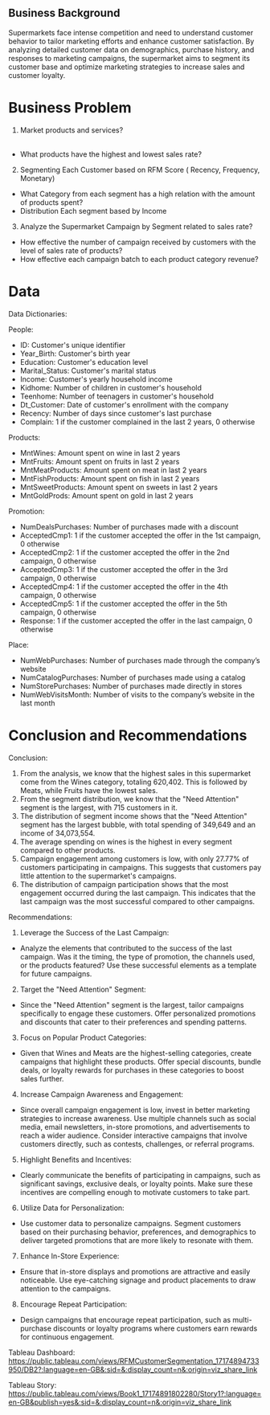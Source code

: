 ## Business Background
Supermarkets face intense competition and need to understand customer behavior to tailor marketing efforts and enhance customer satisfaction. By analyzing detailed customer data on demographics, purchase history, and responses to marketing campaigns, the supermarket aims to segment its customer base and optimize marketing strategies to increase sales and customer loyalty.
# Business Problem
1. Market products and services?
<br><br>
* What products have the highest and lowest sales rate?

2. Segmenting Each Customer based on RFM Score ( Recency, Frequency, Monetary)
* What Category from each segment has a high relation with the amount of products spent?
* Distribution Each segment based by Income

3. Analyze the Supermarket Campaign by Segment related to sales rate?
* How effective the number of campaign received by customers with the level of sales rate of products?
* How effective each campaign batch to each product category revenue?

# Data

Data Dictionaries:

People:
* ID: Customer's unique identifier
* Year_Birth: Customer's birth year
* Education: Customer's education level
* Marital_Status: Customer's marital status
* Income: Customer's yearly household income
* Kidhome: Number of children in customer's household
* Teenhome: Number of teenagers in customer's household
* Dt_Customer: Date of customer's enrollment with the company
* Recency: Number of days since customer's last purchase
* Complain: 1 if the customer complained in the last 2 years, 0 otherwise
  
Products:
* MntWines: Amount spent on wine in last 2 years
* MntFruits: Amount spent on fruits in last 2 years
* MntMeatProducts: Amount spent on meat in last 2 years
* MntFishProducts: Amount spent on fish in last 2 years
* MntSweetProducts: Amount spent on sweets in last 2 years
* MntGoldProds: Amount spent on gold in last 2 years

Promotion:
* NumDealsPurchases: Number of purchases made with a discount
* AcceptedCmp1: 1 if the customer accepted the offer in the 1st campaign, 0 otherwise
* AcceptedCmp2: 1 if the customer accepted the offer in the 2nd campaign, 0 otherwise
* AcceptedCmp3: 1 if the customer accepted the offer in the 3rd campaign, 0 otherwise
* AcceptedCmp4: 1 if the customer accepted the offer in the 4th campaign, 0 otherwise
* AcceptedCmp5: 1 if the customer accepted the offer in the 5th campaign, 0 otherwise
* Response: 1 if the customer accepted the offer in the last campaign, 0 otherwise

Place:
* NumWebPurchases: Number of purchases made through the company’s website
* NumCatalogPurchases: Number of purchases made using a catalog
* NumStorePurchases: Number of purchases made directly in stores
* NumWebVisitsMonth: Number of visits to the company’s website in the last month

# Conclusion and Recommendations


Conclusion:

1. From the analysis, we know that the highest sales in this supermarket come from the Wines category, totaling 620,402. This is followed by Meats, while Fruits have the lowest sales.
2. From the segment distribution, we know that the "Need Attention" segment is the largest, with 715 customers in it.
3. The distribution of segment income shows that the "Need Attention" segment has the largest bubble, with total spending of 349,649 and an income of 34,073,554.
4. The average spending on wines is the highest in every segment compared to other products.
5. Campaign engagement among customers is low, with only 27.77% of customers participating in campaigns. This suggests that customers pay little attention to the supermarket's campaigns.
6. The distribution of campaign participation shows that the most engagement occurred during the last campaign. This indicates that the last campaign was the most successful compared to other campaigns.


Recommendations:

1. Leverage the Success of the Last Campaign:
* Analyze the elements that contributed to the success of the last campaign. Was it the timing, the type of promotion, the channels used, or the products featured? Use these successful elements as a template for future campaigns.

2. Target the "Need Attention" Segment:
* Since the "Need Attention" segment is the largest, tailor campaigns specifically to engage these customers. Offer personalized promotions and discounts that cater to their preferences and spending patterns.

3. Focus on Popular Product Categories:
* Given that Wines and Meats are the highest-selling categories, create campaigns that highlight these products. Offer special discounts, bundle deals, or loyalty rewards for purchases in these categories to boost sales further.

4. Increase Campaign Awareness and Engagement:
* Since overall campaign engagement is low, invest in better marketing strategies to increase awareness. Use multiple channels such as social media, email newsletters, in-store promotions, and advertisements to reach a wider audience. Consider interactive campaigns that involve customers directly, such as contests, challenges, or referral programs.

5. Highlight Benefits and Incentives:
* Clearly communicate the benefits of participating in campaigns, such as significant savings, exclusive deals, or loyalty points. Make sure these incentives are compelling enough to motivate customers to take part.

6. Utilize Data for Personalization:
* Use customer data to personalize campaigns. Segment customers based on their purchasing behavior, preferences, and demographics to deliver targeted promotions that are more likely to resonate with them.

7. Enhance In-Store Experience:
* Ensure that in-store displays and promotions are attractive and easily noticeable. Use eye-catching signage and product placements to draw attention to the campaigns.

8. Encourage Repeat Participation:
* Design campaigns that encourage repeat participation, such as multi-purchase discounts or loyalty programs where customers earn rewards for continuous engagement.

Tableau Dashboard:
<https://public.tableau.com/views/RFMCustomerSegmentation_17174894733950/DB2?:language=en-GB&:sid=&:display_count=n&:origin=viz_share_link>

Tableau Story:
<https://public.tableau.com/views/Book1_17174891802280/Story1?:language=en-GB&publish=yes&:sid=&:display_count=n&:origin=viz_share_link>
